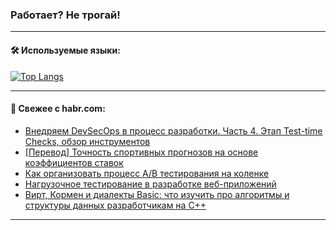 ### Работает? Не трогай!

---
<!--
#### 🛠️ Technical stack:

![Java](https://img.shields.io/badge/Java-informational?logo=Oracle&style=flat&logoColor=white&color=FF4500)
![Kotlin](https://img.shields.io/badge/Kotlin-informational?logo=Kotlin&style=flat&logoColor=white&color=774D97)
![TS](https://img.shields.io/badge/TypeScript-informational?logo=typeScript&style=flat&logoColor=black&color=017acc)
![Python](https://img.shields.io/badge/Python-informational?logo=Python&style=flat&logoColor=black&color=ffdd54) <br>
![Spring](https://img.shields.io/badge/Spring-informational?logo=Spring&style=flat&logoColor=white&color=6DB33F) 
![SpringBoot](https://img.shields.io/badge/SpringBoot-informational?logo=SpringBoot&style=flat&logoColor=white&color=6DB33F)
![Nest](https://img.shields.io/badge/NestJS-informational?logo=NestJS&style=flat&logoColor=white&color=E0234E) 
![NodeJS](https://img.shields.io/badge/NodeJS-informational?logo=node.js&style=flat&logoColor=white&color=70A760)<br>
![PostgreSQL](https://img.shields.io/badge/PostgreSQL-informational?logo=PostgreSQL&style=flat&logoColor=white&color=DAA520)
![MongoDB](https://img.shields.io/badge/MongoDB-informational?logo=MongoDB&style=flat&logoColor=white&color=870000)
![Apache](https://img.shields.io/badge/Apache-informational?logo=apache&style=flat&logoColor=white&color=f74e28)

___ 
-->

#### 🛠️ Используемые языки:

[![Top Langs](https://github-readme-stats-u2qms2cxw-advtsettinggmailcoms-projects.vercel.app/api/top-langs/?username=zloylis&langs_count=10&hide_title=true&title_color=e6edf3&size_weight=0.5&count_weight=0.5&layout=compact&hide_progress=true&hide_border=true&theme=dracula)](https://github.com/zloylis)

<!---


####  :octocat:&nbsp;&nbsp; Статистика:

![GitHub stats](https://github-readme-stats-u2qms2cxw-advtsettinggmailcoms-projects.vercel.app/api?username=zloylis&show_icons=true&hide_border=true&theme=dracula&title_color=e6edf3&include_all_commits=true&count_private=true&hide_rank=false&hide_title=true&rank_icon=github)
-->
---

#### 💬 Свежее с habr.com:

<!-- BLOG-POST-LIST:START -->
- [Внедряем DevSecOps в процесс разработки. Часть 4. Этап Test-time Checks, обзор инструментов](https://habr.com/ru/companies/spectr/articles/836004/?utm_source=habrahabr&utm_medium=rss&utm_campaign=836004)
- [[Перевод] Точность спортивных прогнозов на основе коэффициентов ставок](https://habr.com/ru/articles/836286/?utm_source=habrahabr&utm_medium=rss&utm_campaign=836286)
- [Как организовать процесс А/В тестирования на коленке](https://habr.com/ru/companies/okko/articles/836056/?utm_source=habrahabr&utm_medium=rss&utm_campaign=836056)
- [Нагрузочное тестирование в разработке веб-приложений](https://habr.com/ru/articles/836278/?utm_source=habrahabr&utm_medium=rss&utm_campaign=836278)
- [Вирт, Кормен и диалекты Basic: что изучить про алгоритмы и структуры данных разработчикам на С++](https://habr.com/ru/companies/yadro/articles/836106/?utm_source=habrahabr&utm_medium=rss&utm_campaign=836106)
<!-- BLOG-POST-LIST:END -->

---
